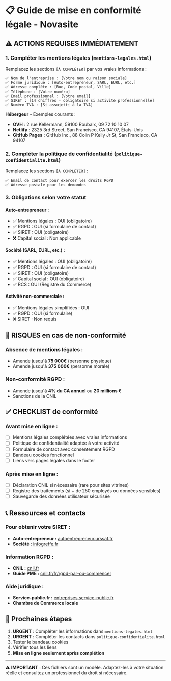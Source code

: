 # 📋 Guide de mise en conformité légale - Novasite

## ⚠️ **ACTIONS REQUISES IMMÉDIATEMENT**

### 1. **Compléter les mentions légales** (`mentions-legales.html`)

Remplacez les sections `[À COMPLÉTER]` par vos vraies informations :

```
✅ Nom de l'entreprise : [Votre nom ou raison sociale]
✅ Forme juridique : [Auto-entrepreneur, SARL, EURL, etc.]
✅ Adresse complète : [Rue, Code postal, Ville]
✅ Téléphone : [Votre numéro]
✅ Email professionnel : [Votre email]
✅ SIRET : [14 chiffres - obligatoire si activité professionnelle]
✅ Numéro TVA : [Si assujetti à la TVA]
```

**Hébergeur** - Exemples courants :
- **OVH** : 2 rue Kellermann, 59100 Roubaix, 09 72 10 10 07
- **Netlify** : 2325 3rd Street, San Francisco, CA 94107, États-Unis
- **GitHub Pages** : GitHub Inc., 88 Colin P Kelly Jr St, San Francisco, CA 94107

### 2. **Compléter la politique de confidentialité** (`politique-confidentialite.html`)

Remplacez les sections `[À COMPLÉTER]` :
```
✅ Email de contact pour exercer les droits RGPD
✅ Adresse postale pour les demandes
```

### 3. **Obligations selon votre statut**

#### **Auto-entrepreneur :**
- ✅ Mentions légales : OUI (obligatoire)
- ✅ RGPD : OUI (si formulaire de contact)
- ✅ SIRET : OUI (obligatoire)
- ❌ Capital social : Non applicable

#### **Société (SARL, EURL, etc.) :**
- ✅ Mentions légales : OUI (obligatoire)
- ✅ RGPD : OUI (si formulaire de contact)
- ✅ SIRET : OUI (obligatoire)
- ✅ Capital social : OUI (obligatoire)
- ✅ RCS : OUI (Registre du Commerce)

#### **Activité non-commerciale :**
- ✅ Mentions légales simplifiées : OUI
- ✅ RGPD : OUI (si formulaire)
- ❌ SIRET : Non requis

## 🚨 **RISQUES en cas de non-conformité**

### **Absence de mentions légales :**
- Amende jusqu'à **75 000€** (personne physique)
- Amende jusqu'à **375 000€** (personne morale)

### **Non-conformité RGPD :**
- Amende jusqu'à **4% du CA annuel** ou **20 millions €**
- Sanctions de la CNIL

## ✅ **CHECKLIST de conformité**

### **Avant mise en ligne :**
- [ ] Mentions légales complétées avec vraies informations
- [ ] Politique de confidentialité adaptée à votre activité
- [ ] Formulaire de contact avec consentement RGPD
- [ ] Bandeau cookies fonctionnel
- [ ] Liens vers pages légales dans le footer

### **Après mise en ligne :**
- [ ] Déclaration CNIL si nécessaire (rare pour sites vitrines)
- [ ] Registre des traitements (si + de 250 employés ou données sensibles)
- [ ] Sauvegarde des données utilisateur sécurisée

## 📞 **Ressources et contacts**

### **Pour obtenir votre SIRET :**
- **Auto-entrepreneur :** [autoentrepreneur.urssaf.fr](https://www.autoentrepreneur.urssaf.fr)
- **Société :** [infogreffe.fr](https://www.infogreffe.fr)

### **Information RGPD :**
- **CNIL :** [cnil.fr](https://www.cnil.fr)
- **Guide PME :** [cnil.fr/fr/rgpd-par-ou-commencer](https://www.cnil.fr/fr/rgpd-par-ou-commencer)

### **Aide juridique :**
- **Service-public.fr :** [entreprises.service-public.fr](https://entreprises.service-public.fr)
- **Chambre de Commerce locale**

## 🎯 **Prochaines étapes**

1. **URGENT** : Compléter les informations dans `mentions-legales.html`
2. **URGENT** : Compléter les contacts dans `politique-confidentialite.html`
3. Tester le bandeau cookies
4. Vérifier tous les liens
5. **Mise en ligne seulement après complétion**

---

⚠️ **IMPORTANT** : Ces fichiers sont un modèle. Adaptez-les à votre situation réelle et consultez un professionnel du droit si nécessaire.
